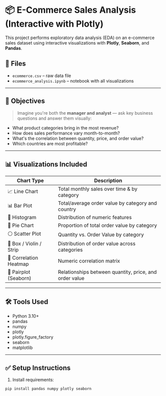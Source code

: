 # 📦 E-Commerce Sales Analysis (Interactive with Plotly)

This project performs exploratory data analysis (EDA) on an e-commerce sales dataset using interactive visualizations with **Plotly**, **Seaborn**, and **Pandas**.

## 📁 Files
- `ecommerce.csv` – raw data file
- `ecommerce_analysis.ipynb` – notebook with all visualizations

---

## 🎯 Objectives

> Imagine you're both the **manager and analyst** — ask key business questions and answer them visually:
- What product categories bring in the most revenue?
- How does sales performance vary month-to-month?
- What's the correlation between quantity, price, and order value?
- Which countries are most profitable?

---

## 📊 Visualizations Included

| Chart Type       | Description |
|------------------|-------------|
| 📈 Line Chart     | Total monthly sales over time & by category |
| 📊 Bar Plot       | Total/average order value by category and country |
| 🧮 Histogram      | Distribution of numeric features |
| 🥧 Pie Chart      | Proportion of total order value by category |
| ⚪ Scatter Plot   | Quantity vs. Order Value by category |
| 🧪 Box / Violin / Strip | Distribution of order value across categories |
| 🔗 Correlation Heatmap | Numeric correlation matrix |
| 👯 Pairplot (Seaborn) | Relationships between quantity, price, and order value |

---

## 🛠 Tools Used

- Python 3.10+
- pandas
- numpy
- plotly
- plotly.figure_factory
- seaborn
- matplotlib

---

## ✅ Setup Instructions

1. Install requirements:
```bash
pip install pandas numpy plotly seaborn

